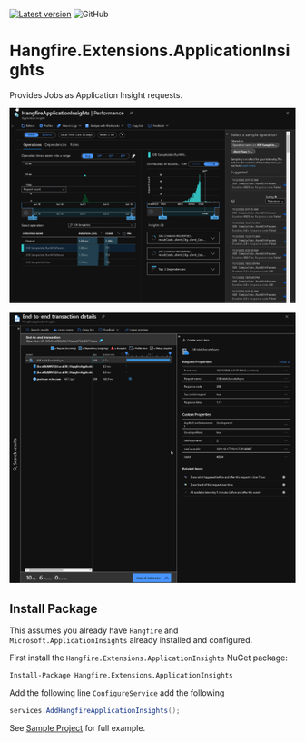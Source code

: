 [![Latest version](https://img.shields.io/nuget/v/Hangfire.Extensions.ApplicationInsights.svg)](https://www.nuget.org/packages/Hangfire.Extensions.ApplicationInsights/) ![GitHub](https://img.shields.io/github/license/coolhome/Hangfire.Extensions.ApplicationInsights)

# Hangfire.Extensions.ApplicationInsights
Provides Jobs as Application Insight requests.

![Example 1](./example.png)

![Example 2](./example2.png)

## Install Package
This assumes you already have `Hangfire` and `Microsoft.ApplicationInsights` already installed and configured.

First install the `Hangfire.Extensions.ApplicationInsights` NuGet package:
```ps
Install-Package Hangfire.Extensions.ApplicationInsights
```

Add the following line `ConfigureService` add the following
```cs
services.AddHangfireApplicationInsights();
```

See [Sample Project](./Sample) for full example.
